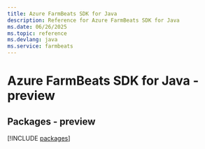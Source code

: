 ```yaml
---
title: Azure FarmBeats SDK for Java
description: Reference for Azure FarmBeats SDK for Java
ms.date: 06/26/2025
ms.topic: reference
ms.devlang: java
ms.service: farmbeats
---
```

# Azure FarmBeats SDK for Java - preview
## Packages - preview
[!INCLUDE [packages](farmbeats-index.md)]